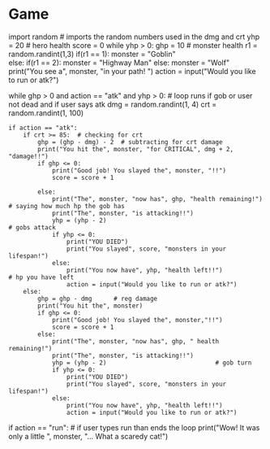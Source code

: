 # Game
import random # imports the random numbers used in the dmg and crt
yhp = 20  # hero health
score = 0
while yhp > 0:
  ghp = 10  # monster health
  r1 = random.randint(1,3)
  if(r1 == 1):
    monster = "Goblin"  
  else:
    if(r1 == 2):
      monster = "Highway Man"
    else:
      monster = "Wolf"
  print("You see a", monster, "in your path! ")
  action = input("Would you like to run or atk?")

  while ghp > 0 and action == "atk" and yhp > 0: # loop runs if gob or user not dead and if user says atk
    dmg = random.randint(1, 4)
    crt = random.randint(1, 100)
  
    if action == "atk":
        if crt >= 85:  # checking for crt
            ghp = (ghp - dmg) - 2  # subtracting for crt damage
            print("You hit the", monster, "for CRITICAL", dmg + 2, "damage!!")
            if ghp <= 0:
                print("Good job! You slayed the", monster, "!!")
                score = score + 1
                
            else:
                print("The", monster, "now has", ghp, "health remaining!")          # saying how much hp the gob has
                print("The", monster, "is attacking!!")
                yhp = (yhp - 2)                                            # gobs attack
                if yhp <= 0:
                    print("YOU DIED")
                    print("You slayed", score, "monsters in your lifespan!")
                else:
                    print("You now have", yhp, "health left!!")                 # hp you have left
                    action = input("Would you like to run or atk?")
        else:
            ghp = ghp - dmg      # reg damage
            print("You hit the", monster)
            if ghp <= 0:
                print("Good job! You slayed the", monster,"!!")
                score = score + 1
            else:
                print("The", monster, "now has", ghp, " health remaining!")
                print("The", monster, "is attacking!!")
                yhp = (yhp - 2)                              # gob turn
                if yhp <= 0:
                    print("YOU DIED")
                    print("You slayed", score, "monsters in your lifespan!")
                else:
                    print("You now have", yhp, "health left!!")
                    action = input("Would you like to run or atk?")
if action == "run":    # if user types run than ends the loop
    print("Wow! It was only a little ", monster, "... What a scaredy cat!")
